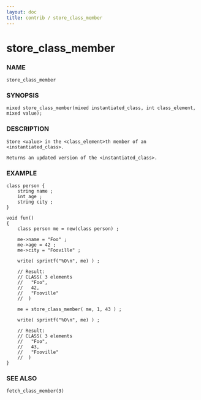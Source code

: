 ```yaml
---
layout: doc
title: contrib / store_class_member
---
```

# store_class_member

### NAME

    store_class_member

### SYNOPSIS

    mixed store_class_member(mixed instantiated_class, int class_element, mixed value);

### DESCRIPTION

    Store <value> in the <class_element>th member of an <instantiated_class>.

    Returns an updated version of the <instantiated_class>.

### EXAMPLE

    class person {
        string name ;
        int age ;
        string city ;
    }

    void fun()
    {
        class person me = new(class person) ;
        
        me->name = "Foo" ;
        me->age = 42 ;
        me->city = "Fooville" ;

        write( sprintf("%O\n", me) ) ;
        
        // Result:
        // CLASS( 3 elements
        //   "Foo",
        //   42,
        //   "Fooville"
        //  )
        
        me = store_class_member( me, 1, 43 ) ;

        write( sprintf("%O\n", me) ) ;

        // Result:
        // CLASS( 3 elements
        //   "Foo",
        //   43,
        //   "Fooville"
        //  )
    }

### SEE ALSO

    fetch_class_member(3)
